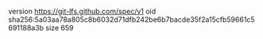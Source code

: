 version https://git-lfs.github.com/spec/v1
oid sha256:5a03aa78a805c8b6032d71dfb242be6b7bacde35f2a15cfb59661c5691188a3b
size 659
